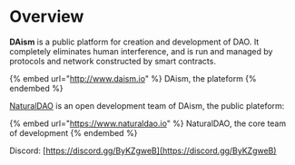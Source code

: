 # Overview

**DAism** is a public platform for creation and development of DAO.  It completely eliminates human interference, and is run and managed by protocols and network constructed by smart contracts.&#x20;

{% embed url="http://www.daism.io" %}
DAism, the plateform
{% endembed %}

[NaturalDAO](https://app.gitbook.com/www.naturaldao.io) is an open development team of DAism, the public plateform:

{% embed url="https://www.naturaldao.io" %}
NaturalDAO, the core team of development
{% endembed %}

Discord: [https://discord.gg/ByKZgweB](https://discord.gg/ByKZgweB)
